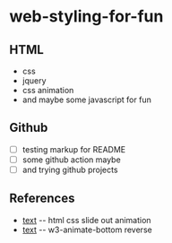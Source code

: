 # web-styling-for-fun
## HTML
- css
- jquery
- css animation
- and maybe some javascript for fun
## Github
- [ ] testing markup for README
- [ ] some github action maybe 
- [ ] and trying github projects

## References
- [text](https://www.w3schools.com/w3css/w3css_animate.asp)
-- html css slide out animation
- [text](https://www.w3schools.com/cssref/css3_pr_animation-direction.php)
-- w3-animate-bottom reverse